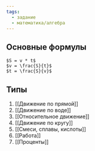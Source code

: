 ```yaml
---
tags:
  - задание
  - математика/алгебра
---
```

## Основные формулы
	$S = v * t$
	$v = \frac{S}{t}$
	$t = \frac{S}{v}$

## Типы
1. [[Движение по прямой]]
2. [[Движение по воде]]
3. [[Относительное движение]]
4. [[Движение по кругу]]
5. [[Смеси, сплавы, кислоты]]
6. [[Работа]]
7. [[Проценты]]